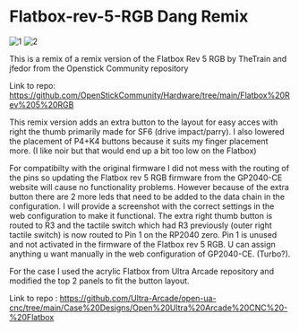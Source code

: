 # Flatbox-rev-5-RGB Dang Remix
![1](https://github.com/dangk1/Flatbox-rev-5-RGB/assets/57189623/eeb3adbc-68bf-43e7-81c9-a4440a0ae829)
![2](https://github.com/dangk1/Flatbox-rev-5-RGB/assets/57189623/89824cba-6d75-44dd-99fa-9608372f00d1)

This is a remix of a remix version of the Flatbox Rev 5 RGB by TheTrain and jfedor from the Openstick Community repository 

Link to repo: https://github.com/OpenStickCommunity/Hardware/tree/main/Flatbox%20Rev%205%20RGB

This remix version adds an extra button to the layout for easy acces with right the thumb primarily made for SF6 (drive impact/parry). I also lowered the placement of P4+K4 buttons because it suits my finger placement more. (I like noir but that would end up a bit too low on the Flatbox)

For compatibilty with the original firmware I did not mess with the routing of the pins so updating the Flatbox rev 5 RGB firmware from the GP2040-CE website will cause no functionality problems. 
However because of the extra button there are 2 more leds that need to be added to the data chain in the configuration. 
I will provide a screenshot with the correct settings in the web configuration to make it functional.
The extra right thumb button is routed to R3 and the tactile switch which had R3 previously (outer right tactile switch) is now routed to Pin 1 on the RP2040 zero. 
Pin 1 is unused and not activated in the firmware of the Flatbox rev 5 RGB. U can assign anything u want manually in the web configuration of GP2040-CE. (Turbo?).

For the case I used the acrylic Flatbox from Ultra Arcade repository and modified the top 2 panels to fit the button layout. 

Link to repo : [
](https://github.com/Ultra-Arcade/open-ua-cnc/tree/main/Case%20Designs/Open%20Ultra%20Arcade%20CNC%20-%20Flatbox)https://github.com/Ultra-Arcade/open-ua-cnc/tree/main/Case%20Designs/Open%20Ultra%20Arcade%20CNC%20-%20Flatbox
